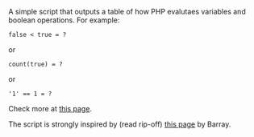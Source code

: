 A simple script that outputs a table of how PHP evalutaes variables and boolean operations. For example:

	false < true = ?
	
or

	count(true) = ?
	
or 

	'1' == 1 = ?
	
Check more at [this page](http://codeboutique.com/tools/pvaat/pvaat.php "pvaat").

The script is strongly inspired by (read rip-off) [this page](http://www.deformedweb.co.uk/php_variable_tests.php "PHP Variable and Array Tests") by Barray.